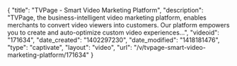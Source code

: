 {
    "title": "TVPage - Smart Video Marketing Platform",
    "description": "TVPage, the business-intelligent video marketing platform, enables merchants to convert video viewers into customers. Our platform empowers you to create and auto-optimize custom video experiences...",
    "videoid": "171634",
    "date_created": "1402297230",
    "date_modified": "1418181476",
    "type": "captivate",
    "layout": "video",
    "url": "\/v\/tvpage-smart-video-marketing-platform\/171634"
}